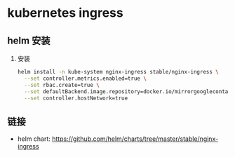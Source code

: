 # kubernetes ingress

## helm 安装

1. 安装
    ```sh
    helm install -n kube-system nginx-ingress stable/nginx-ingress \
      --set controller.metrics.enabled=true \
      --set rbac.create=true \
      --set defaultBackend.image.repository=docker.io/mirrorgooglecontainers/defaultbackend-amd64 \
      --set controller.hostNetwork=true
    ```

## 链接

- helm chart: <https://github.com/helm/charts/tree/master/stable/nginx-ingress>